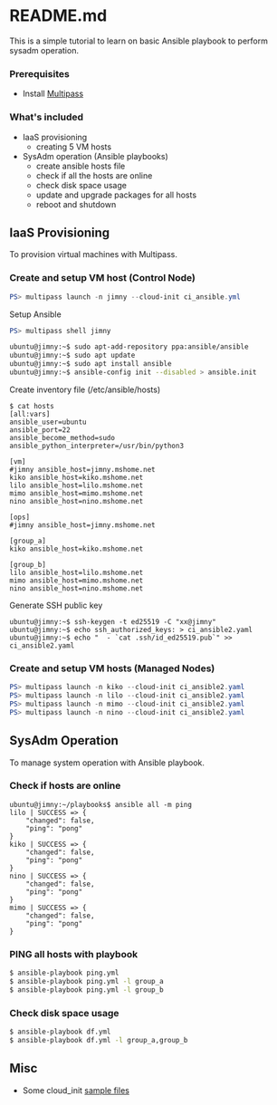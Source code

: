 # README.md
This is a simple tutorial to learn on basic Ansible playbook to perform sysadm operation.  

  
### Prerequisites
- Install [Multipass](https://multipass.run/install)  
  
  
### What's included
- IaaS provisioning
  - creating 5 VM hosts
- SysAdm operation (Ansible playbooks)
  - create ansible hosts file
  - check if all the hosts are online
  - check disk space usage 
  - update and upgrade packages for all hosts
  - reboot and shutdown
   

## IaaS Provisioning
To provision virtual machines with Multipass.

### Create and setup VM host (Control Node)
```powershell
PS> multipass launch -n jimny --cloud-init ci_ansible.yml
```

Setup Ansible
```powershell
PS> multipass shell jimny
```
```bash
ubuntu@jimny:~$ sudo apt-add-repository ppa:ansible/ansible
ubuntu@jimny:~$ sudo apt update
ubuntu@jimny:~$ sudo apt install ansible
ubuntu@jimny:~$ ansible-config init --disabled > ansible.init
```
Create inventory file (/etc/ansible/hosts)
```console
$ cat hosts
[all:vars]
ansible_user=ubuntu
ansible_port=22
ansible_become_method=sudo
ansible_python_interpreter=/usr/bin/python3

[vm]
#jimny ansible_host=jimny.mshome.net
kiko ansible_host=kiko.mshome.net
lilo ansible_host=lilo.mshome.net
mimo ansible_host=mimo.mshome.net
nino ansible_host=nino.mshome.net

[ops]
#jimny ansible_host=jimny.mshome.net

[group_a]
kiko ansible_host=kiko.mshome.net

[group_b]
lilo ansible_host=lilo.mshome.net
mimo ansible_host=mimo.mshome.net
nino ansible_host=nino.mshome.net
```

Generate SSH public key
```console
ubuntu@jimny:~$ ssh-keygen -t ed25519 -C "xx@jimny"
ubuntu@jimny:~$ echo ssh_authorized_keys: > ci_ansible2.yaml
ubuntu@jimny:~$ echo "  - `cat .ssh/id_ed25519.pub`" >> ci_ansible2.yaml
```

### Create and setup VM hosts (Managed Nodes)
```powershell
PS> multipass launch -n kiko --cloud-init ci_ansible2.yaml
PS> multipass launch -n lilo --cloud-init ci_ansible2.yaml
PS> multipass launch -n mimo --cloud-init ci_ansible2.yaml
PS> multipass launch -n nino --cloud-init ci_ansible2.yaml
```


## SysAdm Operation
To manage system operation with Ansible playbook. 


### Check if hosts are online
```console
ubuntu@jimny:~/playbooks$ ansible all -m ping
lilo | SUCCESS => {
    "changed": false,
    "ping": "pong"
}
kiko | SUCCESS => {
    "changed": false,
    "ping": "pong"
}
nino | SUCCESS => {
    "changed": false,
    "ping": "pong"
}
mimo | SUCCESS => {
    "changed": false,
    "ping": "pong"
}
```

### PING all hosts with playbook
```bash
$ ansible-playbook ping.yml
$ ansible-playbook ping.yml -l group_a
$ ansible-playbook ping.yml -l group_b
```

### Check disk space usage
```bash
$ ansible-playbook df.yml
$ ansible-playbook df.yml -l group_a,group_b
```

## Misc
- Some cloud_init [sample files](cloud_init/)  


